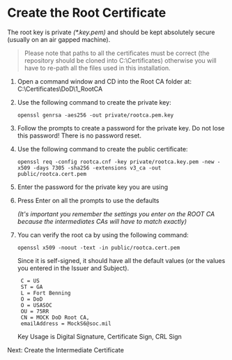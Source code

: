 # Create the Root Certificate

The root key is private *(\*.key.pem)* and should be kept absolutely secure (usually on an air gapped machine).

> Please note that paths to all the certificates must be correct (the repository should be cloned into C:\Certificates) otherwise you will have to re-path all the files used in this installation.

1. Open a command window and CD into the Root CA folder at: C:\Certificates\DoD\1_RootCA

2. Use the following command to create the private key:

       openssl genrsa -aes256 -out private/rootca.pem.key

3. Follow the prompts to create a password for the private key.  Do not lose this password!  There is no password reset.

4. Use the following command to create the public certificate:

       openssl req -config rootca.cnf -key private/rootca.key.pem -new -x509 -days 7305 -sha256 -extensions v3_ca -out public/rootca.cert.pem

5. Enter the password for the private key you are using

6. Press Enter on all the prompts to use the defaults 

   *(It's important you remember the settings you enter on the ROOT CA because the intermediates CAs will have to match exactly)*

7. You can verify the root ca by using the following command:

       openssl x509 -noout -text -in public/rootca.cert.pem

    Since it is self-signed, it should have all the default values (or the values you entered in the Issuer and Subject).

        C = US
        ST = GA
        L = Fort Benning
        O = DoD
        O = USASOC
        OU = 75RR
        CN = MOCK DoD Root CA,
        emailAddress = MockS6@soc.mil

    Key Usage is Digital Signature, Certificate Sign, CRL Sign

Next: Create the Intermediate Certificate